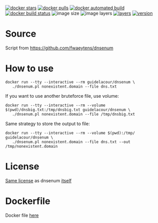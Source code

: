 [![docker stars](https://img.shields.io/docker/stars/guidelacour/dnsenum.svg)](https://hub.docker.com/r/guidelacour/dnsenum/) [![docker pulls](https://img.shields.io/docker/pulls/guidelacour/dnsenum.svg)](https://hub.docker.com/r/guidelacour/dnsenum/) [![docker automated build](https://img.shields.io/docker/automated/guidelacour/dnsenum.svg)](https://hub.docker.com/r/guidelacour/dnsenum/) [![docker build status](https://img.shields.io/docker/build/guidelacour/dnsenum.svg)](https://hub.docker.com/r/guidelacour/dnsenum/)
![image size](https://img.shields.io/imagelayers/image-size/_/guidelacour/dnsenum.svg) ![image layers](https://img.shields.io/imagelayers/layers/guidelacour/dnsenum/latest.svg)
[![layers](https://images.microbadger.com/badges/image/guidelacour/dnsenum.svg)](https://microbadger.com/images/guidelacour/dnsenum "Get your own image badge on microbadger.com") [![version](https://images.microbadger.com/badges/version/guidelacour/dnsenum.svg)](https://microbadger.com/images/guidelacour/dnsenum "Get your own version badge on microbadger.com")

# Source

Script from https://github.com/fwaeytens/dnsenum

# How to use

```
docker run --tty --interactive --rm guidelacour/dnsenum \
   ./dnsenum.pl nonexistent.domain --file dns.txt
```

If you want to use another bruteforce file, use volume:

```
docker run --tty --interactive --rm --volume $(pwd)/dnsbig.txt:/tmp/dnsbig.txt guidelacour/dnsenum \
   ./dnsenum.pl nonexistent.domain --file /tmp/dnsbig.txt
```

Same strategy to store the output to file:

```
docker run --tty --interactive --rm --volume $(pwd):/tmp/ guidelacour/dnsenum \
   ./dnsenum.pl nonexistent.domain --file dns.txt --out /tmp/nonexistent.domain
```

# License
[Same license](https://github.com/guikcd/docker-dnsenum/blob/master/LICENSE) as dnsenum [itself](https://github.com/fwaeytens/dnsenum/blob/master/dnsenum.pl#L30-L42)

# Dockerfile
Docker file [here](https://github.com/guikcd/docker-dnsenum)
